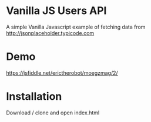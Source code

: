 # Vanilla JS Users API
A simple Vanilla Javascript example of fetching data from http://jsonplaceholder.typicode.com

# Demo
https://jsfiddle.net/erictherobot/moegzmag/2/

# Installation
Download / clone and open index.html

